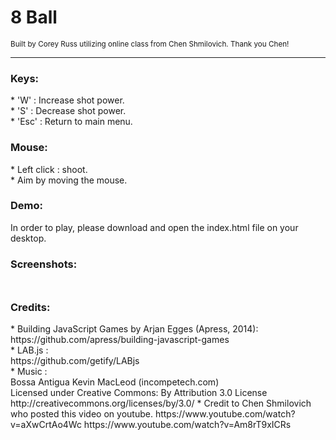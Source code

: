 <h1>8 Ball</h1>
<small>Built by Corey Russ utilizing online class from Chen Shmilovich. Thank you Chen!</small>
<hr>

<h3>Keys:</h3>
* 'W' : Increase shot power.<br>
* 'S' : Decrease shot power.<br>
* 'Esc' : Return to main menu.<br>

<h3>Mouse:</h3>
* Left click : shoot.<br>
* Aim by moving the mouse.<br>

<h3>Demo:</h3>
In order to play, please download and open the index.html file on your desktop.

<h3>Screenshots:</h3>
<img src="https://image.ibb.co/b9HT6x/screenshots.jpg" style="width: 10px;"></img>

<h3>Credits:</h3>
* Building JavaScript Games by Arjan Egges (Apress, 2014):<br>
  https://github.com/apress/building-javascript-games
  <br>
* LAB.js :<br>
  https://github.com/getify/LABjs
  <br>
* Music :<br>
  Bossa Antigua Kevin MacLeod (incompetech.com)<br>
  Licensed under Creative Commons: By Attribution 3.0 License<br>
  http://creativecommons.org/licenses/by/3.0/
* Credit to Chen Shmilovich who posted this video on youtube.
  https://www.youtube.com/watch?v=aXwCrtAo4Wc
  https://www.youtube.com/watch?v=Am8rT9xICRs
